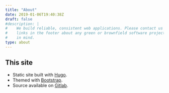 ```yaml
---
title: "About"
date: 2019-01-06T19:40:38Z
draft: false
#description: |
#    We build reliable, consistent web applications. Please contact us using the
#    links in the footer about any green or brownfield software projects you have
#    in mind.
type: about
---
```


## This site

* Static site built with [Hugo](https://gohugo.io/).
* Themed with [Bootstrap](https://getbootstrap.com).
* Source available on [Gitlab](https://git.netsplit.uk/mike/netsplit.uk).

